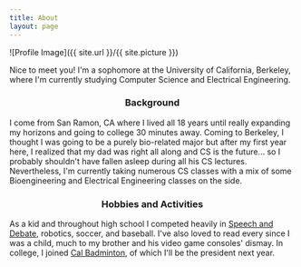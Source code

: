 ```yaml
---
title: About
layout: page
---
```

![Profile Image]({{ site.url }}/{{ site.picture }})

Nice to meet you! I'm a sophomore at the University of California, Berkeley, where I'm currently studying Computer Science and Electrical Engineering.

### <center>Background</center>
I come from San Ramon, CA where I lived all 18 years until really expanding my horizons and going to college 30 minutes away. Coming to Berkeley, I thought I was going to be a purely bio-related major but after my first year here, I realized that my dad was right all along and CS is the future... so I probably shouldn't have fallen asleep during all his CS lectures. Nevertheless, I'm currently taking numerous CS classes with a mix of some Bioengineering and Electrical Engineering classes on the side.

### <center>Hobbies and Activities</center>
As a kid and throughout high school I competed heavily in [Speech and Debate](http://dvspeechanddebate.com/), robotics, soccer, and baseball. I've also loved to read every since I was a child, much to my brother and his video game consoles' dismay. In college, I joined [Cal Badminton](https://badminton.berkeley.edu/), of which I'll be the president next year.
